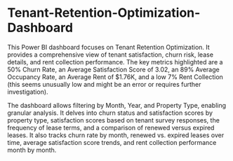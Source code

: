 # Tenant-Retention-Optimization-Dashboard
This Power BI dashboard focuses on Tenant Retention Optimization. It provides a comprehensive view of tenant satisfaction, churn risk, lease details, and rent collection performance. The key metrics highlighted are a 50% Churn Rate, an Average Satisfaction Score of 3.02, an 89% Average Occupancy Rate, an Average Rent of $1.76K, and a low 7% Rent Collection (this seems unusually low and might be an error or requires further investigation).

The dashboard allows filtering by Month, Year, and Property Type, enabling granular analysis. It delves into churn status and satisfaction scores by property type, satisfaction scores based on tenant survey responses, the frequency of lease terms, and a comparison of renewed versus expired leases. It also tracks churn rate by month, renewed vs. expired leases over time, average satisfaction score trends, and rent collection performance month by month.
